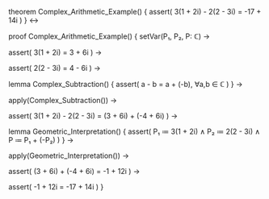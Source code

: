 theorem Complex_Arithmetic_Example() {
  assert(
    3(1 + 2i) - 2(2 - 3i) = -17 + 14i
  )
} ↔

proof Complex_Arithmetic_Example() {
  setVar(P₁, P₂, P: ℂ) →
  
  assert(
    3(1 + 2i) = 3 + 6i
  ) →
  
  assert(
    2(2 - 3i) = 4 - 6i
  ) →
  
  lemma Complex_Subtraction() {
    assert(
      a - b = a + (-b), ∀a,b ∈ ℂ
    )
  } →
  
  apply(Complex_Subtraction()) →
  
  assert(
    3(1 + 2i) - 2(2 - 3i) = (3 + 6i) + (-4 + 6i)
  ) →
  
  lemma Geometric_Interpretation() {
    assert(
      P₁ ≔ 3(1 + 2i) ∧
      P₂ ≔ 2(2 - 3i) ∧
      P ≔ P₁ + (-P₂)
    )
  } →
  
  apply(Geometric_Interpretation()) →
  
  assert(
    (3 + 6i) + (-4 + 6i) = -1 + 12i
  ) →
  
  assert(
    -1 + 12i = -17 + 14i
  )
}